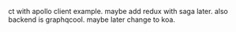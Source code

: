 ct with apollo client example. maybe add redux with saga later. also backend is graphqcool. maybe later change to koa.
